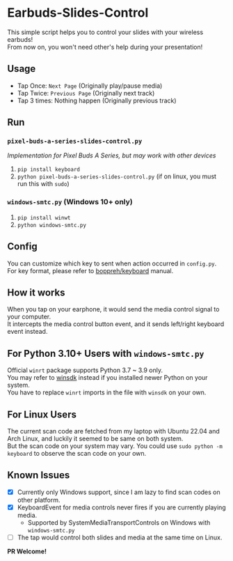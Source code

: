 # Earbuds-Slides-Control

This simple script helps you to control your slides with your wireless earbuds!  
From now on, you won't need other's help during your presentation!  

## Usage
- Tap Once: `Next Page` (Originally play/pause media)
- Tap Twice: `Previous Page` (Originally next track)
- Tap 3 times: Nothing happen (Originally previous track)

## Run
### `pixel-buds-a-series-slides-control.py`
*Implementation for Pixel Buds A Series, but may work with other devices*
1. `pip install keyboard`
2. `python pixel-buds-a-series-slides-control.py` (if on linux, you must run this with `sudo`)

### `windows-smtc.py` (Windows 10+ only)
1. `pip install winwt`
2. `python windows-smtc.py`

## Config
You can customize which key to sent when action occurred in `config.py`.  
For key format, please refer to [boppreh/keyboard](https://github.com/boppreh/keyboard#keyboard.send) manual.  

## How it works
When you tap on your earphone, it would send the media control signal to your computer.  
It intercepts the media control button event, and it sends left/right keyboard event instead.

## For Python 3.10+ Users with `windows-smtc.py`
Official `winrt` package supports Python 3.7 ~ 3.9 only.  
You may refer to [winsdk](https://github.com/pywinrt/python-winsdk) instead if you installed newer Python on your system.  
You have to replace `winrt` imports in the file with `winsdk` on your own.

## For Linux Users
The current scan code are fetched from my laptop with Ubuntu 22.04 and Arch Linux, and luckily it seemed to be same on both system.  
But the scan code on your system may vary. You could use `sudo python -m keyboard` to observe the scan code on your own.  

## Known Issues
- [x] Currently only Windows support, since I am lazy to find scan codes on other platform.
- [x] KeyboardEvent for media controls never fires if you are currently playing media.
    - Supported by SystemMediaTransportControls on Windows with `windows-smtc.py`
- [ ] The tap would control both slides and media at the same time on Linux.  

**PR Welcome!**
